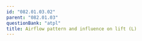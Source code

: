 ```yaml
---
id: "082.01.03.02"
parent: "082.01.03"
questionBank: "atpl"
title: Airflow pattern and influence on lift (L)
---
```

